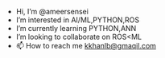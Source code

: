 -  Hi, I’m @ameersensei
-  I’m interested in AI/ML,PYTHON,ROS
-  I’m currently learning PYTHON,ANN
-  I’m looking to collaborate on ROS<ML
- 📫 How to reach me kkhanlb@gmaqil.com

<!---
ameersensei/ameersensei is a ✨ special ✨ repository because its `README.md` (this file) appears on your GitHub profile.
You can click the Preview link to take a look at your changes.
--->
